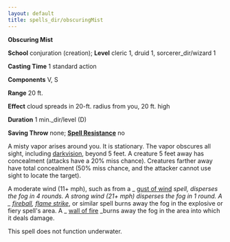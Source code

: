 ```yaml
---
layout: default
title: spells_dir/obscuringMist
---
```

 **Obscuring Mist**

**School** conjuration (creation); **Level** cleric 1, druid 1, sorcerer_dir/wizard 1

**Casting Time** 1 standard action

**Components** V, S

**Range** 20 ft.

**Effect** cloud spreads in 20-ft. radius from you, 20 ft. high

**Duration** 1 min._dir/level (D)

**Saving Throw** none; **[Spell Resistance](../glossary#_spell-resistance)** no

A misty vapor arises around you. It is stationary. The vapor obscures all sight, including [darkvision](../glossary#_darkvision), beyond 5 feet. A creature 5 feet away has concealment (attacks have a 20% miss chance). Creatures farther away have total concealment (50% miss chance, and the attacker cannot use sight to locate the target).

A moderate wind (11+ mph), such as from a _ [gust of wind](gustOfWind#_gust-of-wind) _spell, disperses the fog in 4 rounds. A strong wind (21+ mph) disperses the fog in 1 round. A _ [fireball](fireball#_fireball), [flame strike](flameStrike#_flame-strike)_, or similar spell burns away the fog in the explosive or fiery spell's area. A _ [wall of fire](wallOfFire#_wall-of-fire) _burns away the fog in the area into which it deals damage.

This spell does not function underwater.

